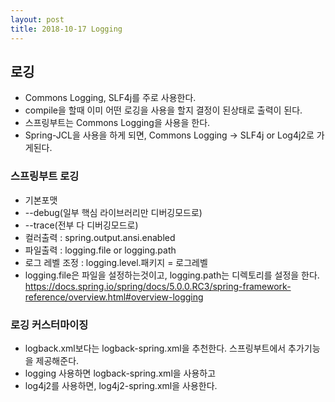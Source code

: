 ```yaml
---
layout: post
title: 2018-10-17 Logging
---
```


로깅
-

- Commons Logging, SLF4j를 주로 사용한다.
- compile을 할때 이미 어떤 로깅을 사용을 할지 결정이 된상태로 출력이 된다.
- 스프링부트는 Commons Logging을 사용을 한다.
- Spring-JCL을 사용을 하게 되면, Commons Logging -> SLF4j or Log4j2로 가게된다.

### 스프링부트 로깅

- 기본포맷
-  \--debug(일부 핵심 라이브러리만 디버깅모드로)
-  \--trace(전부 다 디버깅모드로)
-  컬러출력 : spring.output.ansi.enabled
-  파일출력 : logging.file or logging.path
-  로그 레벨 조정 : logging.level.패키지 = 로그레벨
-  logging.file은 파일을 설정하는것이고, logging.path는 디렉토리를 설정을 한다.  https://docs.spring.io/spring/docs/5.0.0.RC3/spring-framework-reference/overview.html#overview-logging

### 로깅 커스터마이징

- logback.xml보다는 logback-spring.xml을 추천한다. 스프링부트에서 추가기능을 제공해준다.
- logging 사용하면 logback-spring.xml을 사용하고
- log4j2를 사용하면, log4j2-spring.xml을 사용한다.
